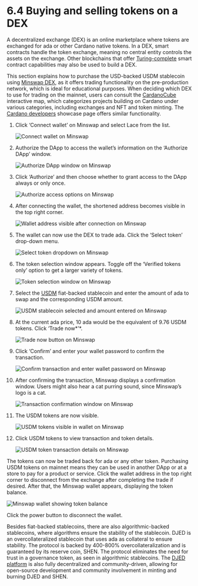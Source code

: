 # 6.4 Buying and selling tokens on a DEX

A decentralized exchange (DEX) is an online marketplace where tokens are exchanged for ada or other Cardano native tokens. In a DEX, smart contracts handle the token exchange, meaning no central entity controls the assets on the exchange. Other blockchains that offer [Turing-complete](https://www.essentialcardano.io/glossary/turing-completeness) smart contract capabilities may also be used to build a DEX.

This section explains how to purchase the USD-backed USDM stablecoin using [Minswap DEX](https://testnet-preprod.minswap.org/), as it offers trading functionality on the pre-production network, which is ideal for educational purposes. When deciding which DEX to use for trading on the mainnet, users can consult the [CardanoCube](https://www.cardanocube.com/cardano-ecosystem-interactive-map) interactive map, which categorizes projects building on Cardano under various categories, including exchanges and NFT and token minting. The [Cardano developers](https://developers.cardano.org/showcase/) showcase page offers similar functionality.

1. Click  ‘Connect wallet’ on Minswap and select Lace from the list.

    ![Connect wallet on Minswap](images/06-04-01.png)

2. Authorize the DApp to access the wallet’s information on the ‘Authorize DApp’ window.

    ![Authorize DApp window on Minswap](images/06-04-02.png)

3. Click  ‘Authorize’ and then choose whether to grant access to the DApp always or only once.

    ![Authorize access options on Minswap](images/06-04-03.png)

4. After connecting the wallet, the shortened address becomes visible in the top right corner.

    ![Wallet address visible after connection on Minswap](images/06-04-04.png)

5. The wallet can now use the DEX to trade ada. Click the ‘Select token’ drop-down menu.

    ![Select token dropdown on Minswap](images/06-04-05.png)

6. The token selection window appears. Toggle off the ‘Verified tokens only’ option to get a larger variety of tokens.

    ![Token selection window on Minswap](images/06-04-06.png)

7. Select the [USDM](https://nbx.com/en/usdm) fiat-backed stablecoin and enter the amount of ada to swap and the corresponding USDM amount.

    ![USDM stablecoin selected and amount entered on Minswap](images/06-04-07.png)

8. At the current ada price, 10 ada would be the equivalent of 9.76 USDM tokens. Click  ‘Trade now*’*.

    ![Trade now button on Minswap](images/06-04-08.png)

9. Click ‘Confirm’ and enter your wallet password to confirm the transaction.

    ![Confirm transaction and enter wallet password on Minswap](images/06-04-09.png)

10. After confirming the transaction, Minswap displays a confirmation window. Users might also hear a cat purring sound, since Minswap’s logo is a cat.

    ![Transaction confirmation window on Minswap](images/06-04-10.png)

11. The USDM tokens are now visible.

    ![USDM tokens visible in wallet on Minswap](images/06-04-11.png)

12. Click USDM tokens to view transaction and token details.

    ![USDM token transaction details on Minswap](images/06-04-12.png)

The tokens can now be traded back for ada or any other token. Purchasing USDM tokens on mainnet means they can be used in another DApp or at a store to pay for a product or service. Click the wallet address in the top right corner to disconnect from the exchange after completing the trade if desired. After that, the Minswap wallet appears, displaying the token balance.  

![Minswap wallet showing token balance](images/06-04-13.png)

Click the power button to disconnect the wallet.

Besides fiat-backed stablecoins, there are also algorithmic-backed stablecoins, where algorithms ensure the stability of the stablecoin. DJED is an overcollateralized stablecoin that uses ada as collateral to ensure stability. The protocol is backed by 400-800% overcollateralization and is guaranteed by its reserve coin, SHEN. The protocol eliminates the need for trust in a governance token, as seen in algorithmic stablecoins. The [DJED platform](https://www.djed.xyz/) is also fully decentralized and community-driven, allowing for open-source development and community involvement in minting and burning DJED and SHEN.
